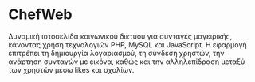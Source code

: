 # ChefWeb
Δυναμική ιστοσελίδα κοινωνικού δικτύου για συνταγές μαγειρικής, κάνοντας χρήση τεχνολογιών PHP, MySQL και JavaScript. Η εφαρμογή επιτρέπει τη δημιουργία λογαριασμού, τη σύνδεση χρηστών, την ανάρτηση συνταγών με εικόνα, καθώς και την αλληλεπίδραση μεταξύ των χρηστών μέσω likes και σχολίων.
